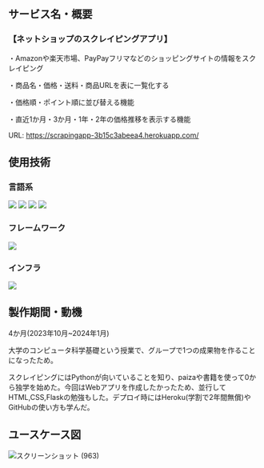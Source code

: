 ## サービス名・概要
### 【ネットショップのスクレイピングアプリ】
 
・Amazonや楽天市場、PayPayフリマなどのショッピングサイトの情報をスクレイピング

・商品名・価格・送料・商品URLを表に一覧化する

・価格順・ポイント順に並び替える機能

・直近1か月・3か月・1年・2年の価格推移を表示する機能

URL: https://scrapingapp-3b15c3abeea4.herokuapp.com/



## 使用技術
### 言語系

<img src="https://img.shields.io/badge/-Python-F9DC3E.svg?logo=python&style=flat"> <img src="https://img.shields.io/badge/-HTML5-333.svg?logo=html5&style=flat"> <img src="https://img.shields.io/badge/-CSS3-1572B6.svg?logo=css3&style=flat"> <img src="https://img.shields.io/badge/Javascript-276DC3.svg?logo=javascript&style=flat">

### フレームワーク

<img src="https://img.shields.io/badge/-Flask-000000.svg?logo=flask&style=flat">

### インフラ

<img src="https://img.shields.io/badge/-Heroku-430098.svg?logo=heroku&style=plastic">



## 製作期間・動機
4か月(2023年10月~2024年1月)

大学のコンピュータ科学基礎という授業で、グループで1つの成果物を作ることになったため。

スクレイピングにはPythonが向いていることを知り、paizaや書籍を使って0から独学を始めた。今回はWebアプリを作成したかったため、並行してHTML,CSS,Flaskの勉強もした。デプロイ時にはHeroku(学割で2年間無償)やGitHubの使い方も学んだ。


## ユースケース図
![スクリーンショット (963)](https://github.com/Hiromu1612/scraping_test/assets/150511546/15d10351-da49-4e00-8eeb-7cdcf98dfde9)


